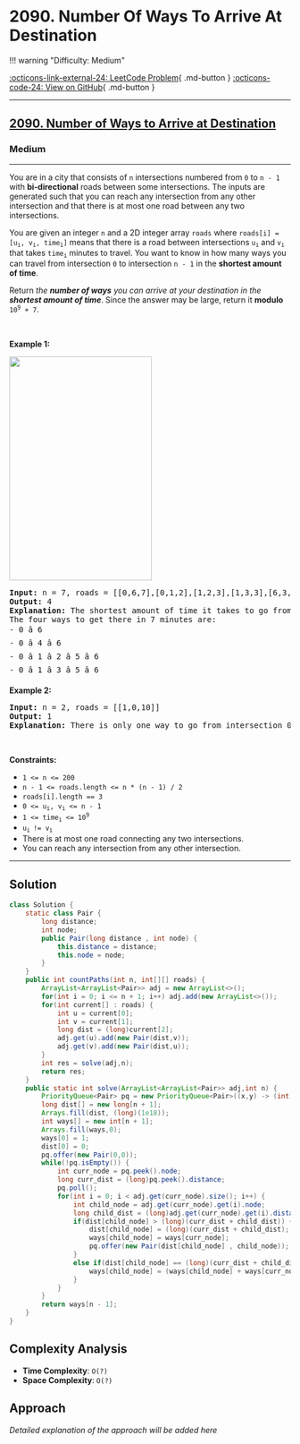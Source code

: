 # 2090. Number Of Ways To Arrive At Destination

!!! warning "Difficulty: Medium"

[:octicons-link-external-24: LeetCode Problem](https://leetcode.com/problems/number-of-ways-to-arrive-at-destination/){ .md-button }
[:octicons-code-24: View on GitHub](https://github.com/RAJ8664/Leetcode/tree/master/2090-number-of-ways-to-arrive-at-destination){ .md-button }

---

<h2><a href="https://leetcode.com/problems/number-of-ways-to-arrive-at-destination">2090. Number of Ways to Arrive at Destination</a></h2><h3>Medium</h3><hr><p>You are in a city that consists of <code>n</code> intersections numbered from <code>0</code> to <code>n - 1</code> with <strong>bi-directional</strong> roads between some intersections. The inputs are generated such that you can reach any intersection from any other intersection and that there is at most one road between any two intersections.</p>

<p>You are given an integer <code>n</code> and a 2D integer array <code>roads</code> where <code>roads[i] = [u<sub>i</sub>, v<sub>i</sub>, time<sub>i</sub>]</code> means that there is a road between intersections <code>u<sub>i</sub></code> and <code>v<sub>i</sub></code> that takes <code>time<sub>i</sub></code> minutes to travel. You want to know in how many ways you can travel from intersection <code>0</code> to intersection <code>n - 1</code> in the <strong>shortest amount of time</strong>.</p>

<p>Return <em>the <strong>number of ways</strong> you can arrive at your destination in the <strong>shortest amount of time</strong></em>. Since the answer may be large, return it <strong>modulo</strong> <code>10<sup>9</sup> + 7</code>.</p>

<p>&nbsp;</p>
<p><strong class="example">Example 1:</strong></p>
<img alt="" src="https://assets.leetcode.com/uploads/2025/02/14/1976_corrected.png" style="width: 255px; height: 400px;" />
<pre>
<strong>Input:</strong> n = 7, roads = [[0,6,7],[0,1,2],[1,2,3],[1,3,3],[6,3,3],[3,5,1],[6,5,1],[2,5,1],[0,4,5],[4,6,2]]
<strong>Output:</strong> 4
<strong>Explanation:</strong> The shortest amount of time it takes to go from intersection 0 to intersection 6 is 7 minutes.
The four ways to get there in 7 minutes are:
- 0 â 6
- 0 â 4 â 6
- 0 â 1 â 2 â 5 â 6
- 0 â 1 â 3 â 5 â 6
</pre>

<p><strong class="example">Example 2:</strong></p>

<pre>
<strong>Input:</strong> n = 2, roads = [[1,0,10]]
<strong>Output:</strong> 1
<strong>Explanation:</strong> There is only one way to go from intersection 0 to intersection 1, and it takes 10 minutes.
</pre>

<p>&nbsp;</p>
<p><strong>Constraints:</strong></p>

<ul>
	<li><code>1 &lt;= n &lt;= 200</code></li>
	<li><code>n - 1 &lt;= roads.length &lt;= n * (n - 1) / 2</code></li>
	<li><code>roads[i].length == 3</code></li>
	<li><code>0 &lt;= u<sub>i</sub>, v<sub>i</sub> &lt;= n - 1</code></li>
	<li><code>1 &lt;= time<sub>i</sub> &lt;= 10<sup>9</sup></code></li>
	<li><code>u<sub>i </sub>!= v<sub>i</sub></code></li>
	<li>There is at most one road connecting any two intersections.</li>
	<li>You can reach any intersection from any other intersection.</li>
</ul>


---

## Solution

```java
class Solution {
    static class Pair {
        long distance;
        int node;
        public Pair(long distance , int node) {
            this.distance = distance;
            this.node = node;
        }
    }
    public int countPaths(int n, int[][] roads) {
        ArrayList<ArrayList<Pair>> adj = new ArrayList<>();
        for(int i = 0; i <= n + 1; i++) adj.add(new ArrayList<>());
        for(int current[] : roads) {
            int u = current[0];
            int v = current[1];
            long dist = (long)current[2];
            adj.get(u).add(new Pair(dist,v));
            adj.get(v).add(new Pair(dist,u));
        }
        int res = solve(adj,n);
        return res;
    }
    public static int solve(ArrayList<ArrayList<Pair>> adj,int n) {
        PriorityQueue<Pair> pq = new PriorityQueue<Pair>((x,y) -> (int)x.distance - (int)y.distance);
        long dist[] = new long[n + 1];
        Arrays.fill(dist, (long)(1e18));
        int ways[] = new int[n + 1];
        Arrays.fill(ways,0);
        ways[0] = 1;
        dist[0] = 0;
        pq.offer(new Pair(0,0));
        while(!pq.isEmpty()) {
            int curr_node = pq.peek().node;
            long curr_dist = (long)pq.peek().distance;
            pq.poll();
            for(int i = 0; i < adj.get(curr_node).size(); i++) {
                int child_node = adj.get(curr_node).get(i).node;
                long child_dist = (long)adj.get(curr_node).get(i).distance;
                if(dist[child_node] > (long)(curr_dist + child_dist)) {
                    dist[child_node] = (long)(curr_dist + child_dist);
                    ways[child_node] = ways[curr_node];
                    pq.offer(new Pair(dist[child_node] , child_node));
                }
                else if(dist[child_node] == (long)(curr_dist + child_dist)) {
                    ways[child_node] = (ways[child_node] + ways[curr_node]) % ((int)(1e9 + 7));
                }
            }
        }
        return ways[n - 1];
    } 
}
```

## Complexity Analysis

- **Time Complexity**: `O(?)`
- **Space Complexity**: `O(?)`

## Approach

*Detailed explanation of the approach will be added here*

